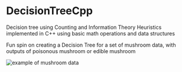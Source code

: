 # DecisionTreeCpp
Decision tree using Counting and Information Theory Heuristics implemented in C++ using basic math operations and data structures

Fun spin on creating a Decision Tree for a set of mushroom data, with outputs of poisonous mushroom or edible mushroom


![example of mushroom data](https://i.gyazo.com/11d40022907820c308f27605b376106f.png)
